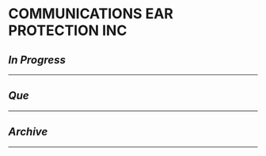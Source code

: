 # COMMUNICATIONS  EAR PROTECTION INC

## *In Progress*

--------------------

## *Que*

-----------------------------------
## *Archive*

-----------------------------------

